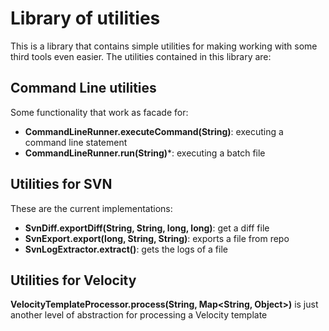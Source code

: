 # Library of utilities
This is a library that contains simple utilities for making working with some third tools even easier.
The utilities contained in this library are:

## Command Line utilities
Some functionality that work as facade for:
- **CommandLineRunner.executeCommand(String)**: executing a command line statement
- **CommandLineRunner.run(String)***: executing a batch file
  
## Utilities for SVN
These are the current implementations:
- **SvnDiff.exportDiff(String, String, long, long)**: get a diff file
- **SvnExport.export(long, String, String)**: exports a file from repo
- **SvnLogExtractor.extract()**: gets the logs of a file

## Utilities for Velocity
**VelocityTemplateProcessor.process(String, Map<String, Object>)** is just another level of abstraction for processing a Velocity template
